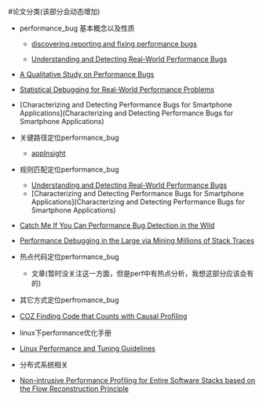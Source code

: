 #论文分类(该部分会动态增加)
- performance_bug 基本概念以及性质
  -  [discovering,reporting,and fixing performance bugs](https://github.com/openthos/research-analysis/blob/master/developers/%E9%9F%A6%E5%BA%B7/performance/paper/discovering%2Creporting%2Cand%20fixing%20performance%20bugs.pdf)  
  
  - [Understanding and Detecting Real-World Performance Bugs](https://github.com/openthos/research-analysis/blob/master/developers/%E9%9F%A6%E5%BA%B7/performance/paper/Understanding%20and%20Detecting%20Real-World%20Performance%20Bugs.pdf)

 - [A Qualitative Study on Performance Bugs](https://github.com/openthos/research-analysis/blob/master/developers/%E9%9F%A6%E5%BA%B7/performance/paper/A%20Qualitative%20Studyon%20Performance%20Bugs.pdf)
 
 - [Statistical Debugging for Real-World Performance Problems](https://github.com/openthos/research-analysis/blob/master/developers/%E9%9F%A6%E5%BA%B7/performance/paper/Statistical%20Debugging%20for%20Real-World%20Performance%20Problems.pdf)
 
 - [Characterizing and Detecting Performance Bugs for Smartphone Applications](Characterizing and Detecting Performance Bugs for Smartphone Applications)

- 关键路径定位performance_bug
  - [appInsight](https://github.com/openthos/research-analysis/blob/master/developers/%E9%9F%A6%E5%BA%B7/performance/paper/appinsight.pdf)
  
- 规则匹配定位performance_bug
  - [Understanding and Detecting Real-World Performance Bugs](https://github.com/openthos/research-analysis/blob/master/developers/%E9%9F%A6%E5%BA%B7/performance/paper/Understanding%20and%20Detecting%20Real-World%20Performance%20Bugs.pdf)
  - [Characterizing and Detecting Performance Bugs for Smartphone Applications](Characterizing and Detecting Performance Bugs for Smartphone Applications)
 -  [Catch Me If You Can Performance Bug Detection in the Wild](https://github.com/openthos/research-analysis/blob/master/developers/%E9%9F%A6%E5%BA%B7/performance/paper/Catch%20Me%20If%20You%20Can%20Performance%20Bug%20Detection%20in%20the%20Wild.pdf)
 - [Performance Debugging in the Large via Mining Millions of Stack Traces](https://github.com/openthos/research-analysis/blob/master/developers/%E9%9F%A6%E5%BA%B7/performance/paper/Performance%20Debugging%20in%20the%20Large%20via%20Mining%20Millions%20of%20Stack%20Traces%20.pdf)
 
 
- 热点代码定位performance_bug
  - 文章(暂时没关注这一方面，但是perf中有热点分析，我想这部分应该会有的)

- 其它方式定位perfromance_bug
 - [COZ Finding Code that Counts with Causal Proﬁling](https://github.com/openthos/research-analysis/blob/master/developers/%E9%9F%A6%E5%BA%B7/performance/paper/COZ%20Finding%20Code%20that%20Counts%20with%20Causal%20Pro%EF%AC%81ling.pdf)
 
- linux下performance优化手册
 - [Linux Performance and Tuning Guidelines](https://github.com/openthos/research-analysis/blob/master/developers/%E9%9F%A6%E5%BA%B7/performance/paper/Linux%20Performance%20and%20Tuning%20Guidelines.pdf)
  
- 分布式系统相关
 - [Non-intrusive Performance Profiling for Entire Software Stacks based on the Flow Reconstruction Principle](https://github.com/openthos/research-analysis/blob/master/developers/%E9%9F%A6%E5%BA%B7/performance/paper/osdi16-zhao.pdf)
